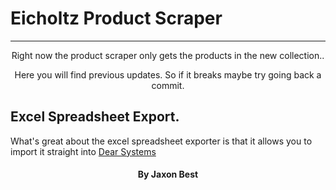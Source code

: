 <h1>Eicholtz Product Scraper</h1>
<hr/>
<p style="text-align: center">Right now the product scraper only gets the products in the new collection..</p>
<p style="text-align: center;">Here you will find previous updates. So if it breaks maybe try going back a commit.</p>
<h2>Excel Spreadsheet Export.</h2>
<article>What's great about the excel spreadsheet exporter is that it allows you to import it straight into <a href="https://dearsystems.com/">Dear Systems<a></article>
<h4 style="text-align: center">By Jaxon Best</h4>
